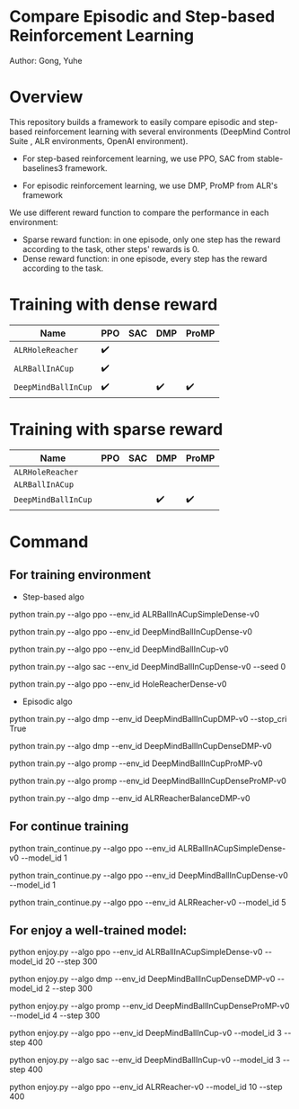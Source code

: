 # Compare Episodic and Step-based Reinforcement Learning

Author: Gong, Yuhe

# Overview

This repository builds a framework to easily compare episodic and step-based reinforcement learning with several environments (DeepMind Control Suite , ALR environments, OpenAI environment).

- For step-based reinforcement learning, we use PPO, SAC from stable-baselines3 framework.

- For episodic reinforcement learning, we use DMP, ProMP from ALR's framework

We use different reward function to compare the performance in each environment:

- Sparse reward function: in one episode, only one step has the reward according to the task, other steps' rewards is 0.
- Dense reward function: in one episode, every step has the reward according to the task.

# Training with dense reward

|Name| PPO|SAC|DMP|ProMP
|---|---|---|---|---|
|`ALRHoleReacher`|:heavy_check_mark:|  |  | 
|`ALRBallInACup`|:heavy_check_mark:|  |  | 
|`DeepMindBallInCup`|:heavy_check_mark:|  | :heavy_check_mark:| :heavy_check_mark:

# Training with sparse reward

|Name| PPO|SAC|DMP|ProMP
|---|---|---|---|---|
|`ALRHoleReacher`||  |  | 
|`ALRBallInACup`||  |  | 
|`DeepMindBallInCup`||  | :heavy_check_mark: | :heavy_check_mark:

# Command
## For training environment
- Step-based algo

python train.py --algo ppo --env_id ALRBallInACupSimpleDense-v0

python train.py --algo ppo --env_id DeepMindBallInCupDense-v0

python train.py --algo ppo --env_id DeepMindBallInCup-v0

python train.py --algo sac --env_id DeepMindBallInCupDense-v0 --seed 0

python train.py --algo ppo --env_id HoleReacherDense-v0

- Episodic algo

python train.py --algo dmp --env_id DeepMindBallInCupDMP-v0 --stop_cri True

python train.py --algo dmp --env_id DeepMindBallInCupDenseDMP-v0

python train.py --algo promp --env_id DeepMindBallInCupProMP-v0

python train.py --algo promp --env_id DeepMindBallInCupDenseProMP-v0

python train.py --algo dmp --env_id ALRReacherBalanceDMP-v0

## For continue training

python train_continue.py --algo ppo --env_id ALRBallInACupSimpleDense-v0 --model_id 1

python train_continue.py --algo ppo --env_id DeepMindBallInCupDense-v0 --model_id 1

python train_continue.py --algo ppo --env_id ALRReacher-v0 --model_id 5

## For enjoy a well-trained model:

python enjoy.py --algo ppo --env_id ALRBallInACupSimpleDense-v0 --model_id 20 --step 300

python enjoy.py --algo dmp --env_id DeepMindBallInCupDenseDMP-v0 --model_id 2 --step 300

python enjoy.py --algo promp --env_id DeepMindBallInCupDenseProMP-v0 --model_id 4 --step 300

python enjoy.py --algo ppo --env_id DeepMindBallInCup-v0 --model_id 3 --step 400

python enjoy.py --algo sac --env_id DeepMindBallInCup-v0 --model_id 3 --step 400

python enjoy.py --algo ppo --env_id ALRReacher-v0 --model_id 10 --step 400






